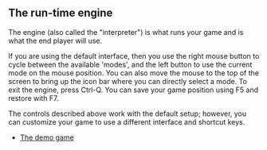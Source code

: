 The run-time engine
-------------------

The engine (also called the "interpreter") is what runs your game and is
what the end player will use.

If you are using the default interface, then you use the right mouse
button to cycle between the available 'modes', and the left button to
use the current mode on the mouse position. You can also move the mouse
to the top of the screen to bring up the icon bar where you can directly
select a mode. To exit the engine, press Ctrl-Q. You can save your game
position using F5 and restore with F7.

The controls described above work with the default setup; however, you
can customize your game to use a different interface and shortcut keys.

- [The demo game](TheDemoGame)

